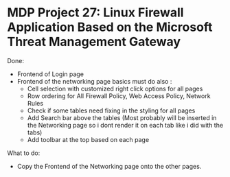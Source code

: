 # MDP Project 27: Linux Firewall Application Based on the Microsoft Threat Management Gateway

Done:
- Frontend of Login page
- Frontend of the networking page basics must do also :
	- Cell selection with customized right click options for all pages
	- Row ordering for All Firewall Policy, Web Access Policy, Network Rules
	- Check if some tables need fixing in the styling for all pages
	- Add Search bar above the tables (Most probably will be inserted in the Networking page so i dont render it on each tab like i did with the tabs)
	- Add toolbar at the top based on each page

What to do:
- Copy the Frontend of the Networking page onto the other pages.
